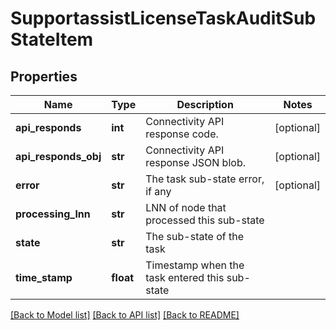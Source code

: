 # SupportassistLicenseTaskAuditSubStateItem

## Properties
Name | Type | Description | Notes
------------ | ------------- | ------------- | -------------
**api_responds** | **int** | Connectivity API response code. | [optional] 
**api_responds_obj** | **str** | Connectivity API response JSON blob. | [optional] 
**error** | **str** | The task sub-state error, if any | [optional] 
**processing_lnn** | **str** | LNN of node that processed this sub-state | 
**state** | **str** | The sub-state of the task | 
**time_stamp** | **float** | Timestamp when the task entered this sub-state | 

[[Back to Model list]](../README.md#documentation-for-models) [[Back to API list]](../README.md#documentation-for-api-endpoints) [[Back to README]](../README.md)


